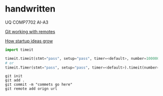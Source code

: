handwritten
===========

UQ COMP7702 AI-A3


[Git working with remotes](http://git-scm.com/book/en/Git-Basics-Working-with-Remotes)


[How startup ideas grow](http://paulgraham.com/startupideas.html)

```python
import timeit

timeit.timeit(stmt="pass", setup="pass", timer=<default>, number=1000000)
# or
timeit.Timer(stmt="pass", setup="pass", timer=<default>).timeit(number=1000000)
```

```
git init
git add .
git commit -m "commets go here"
git remote add orign url
```

